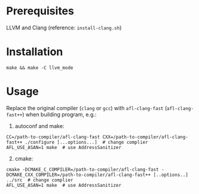# Prerequisites
LLVM and Clang (reference: `install-clang.sh`)

# Installation

```shell
make && make -C llvm_mode
```



# Usage

Replace the original compiler (`clang` or `gcc`) with `afl-clang-fast` (`afl-clang-fast++`) when building program, e.g.:

1) autoconf and make:

```shell
CC=/path-to-compiler/afl-clang-fast CXX=/path-to-compiler/afl-clang-fast++ ./configure [...options...]  # change complier 
AFL_USE_ASAN=1 make  # use AddressSanitizer
```



2) cmake:

```shell
cmake -DCMAKE_C_COMPILER=/path-to-compiler/afl-clang-fast -DCMAKE_CXX_COMPILER=/path-to-compiler/afl-clang-fast++ [..options..] ../src 	# change complier 
AFL_USE_ASAN=1 make  # use AddressSanitizer
```



